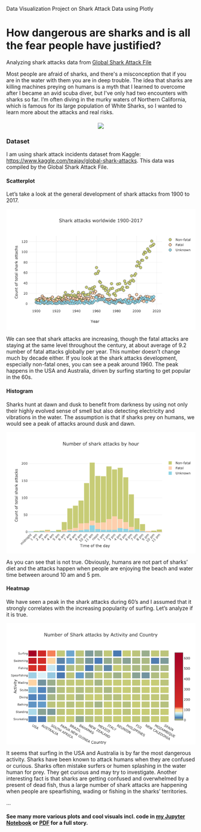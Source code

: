 Data Visualization Project on Shark Attack Data using Plotly

# How dangerous are sharks and is all the fear people have justified?
Analyzing shark attacks data from [Global Shark Attack File](http://www.sharkattackfile.net/)

Most people are afraid of sharks, and there's a misconception that if you are in the water with them you are in deep trouble. The idea that sharks are killing machines preying on humans is a myth that I learned to overcome after I became an avid scuba diver, but I've only had two encounters with sharks so far. I’m often diving in the murky waters of Northern California, which is famous for its large population of White Sharks, so I wanted to learn more about the attacks and real risks.

<p align="center"> <img src="plots/great_white-shark.jpg" align="middle">
</p>

### Dataset
I am using shark attack incidents dataset from Kaggle: 
https://www.kaggle.com/teajay/global-shark-attacks. This data was compiled by the Global Shark Attack File. 

#### Scatterplot
Let’s take a look at the general development of shark attacks from 1900 to 2017.
<p align="center"> <img src="plots/scatterplot_attacks_1900-2017.png" align="middle">
</p>
We can see that shark attacks are increasing, though the fatal attacks are staying at the same level throughout the century, at about average of 9.2 number of fatal attacks globally per year. This number doesn’t change much by decade either.
If you look at the shark attacks development, especially non-fatal ones, you can see a peak around 1960. The peak happens in the USA and Australia, driven by surfing starting to get popular in the 60s.

#### Histogram
Sharks hunt at dawn and dusk to benefit from darkness by using not only their highly evolved sense of smell but also detecting electricity and vibrations in the water. The assumption is that if sharks prey on humans, we would see a peak of attacks around dusk and dawn.
<p align="center"> <img src="plots/histogram_attacks_by_time.png" align="middle">
</p>
As you can see that is not true. Obviously, humans are not part of sharks’ diet and the attacks happen when people are enjoying the beach and water time between around 10 am and 5 pm.

#### Heatmap
We have seen a peak in the shark attacks during 60’s and I assumed that it strongly correlates with the increasing popularity of surfing. Let’s analyze if it is true.
<p align="center"> <img src="plots/heatmap_activity.png" align="middle">
</p>
It seems that surfing in the USA and Australia is by far the most dangerous activity. 
Sharks have been known to attack humans when they are confused or curious. Sharks often mistake surfers or humen splashing in the water human for prey. They get curious and may try to investigate.
Another interesting fact is that sharks are getting confused and overwhelmed by a present of dead fish, thus a large number of shark attacks are happening when people are spearfishing, wading or fishing in the sharks’ territories.

...

#### See many more various plots and cool visuals  incl. code in [my Jupyter Notebook](https://github.com/katjawittfoth/Data_Viz/blob/master/global_shark_attacks.ipynb) or [PDF](https://github.com/katjawittfoth/Data_Viz/blob/master/shark_attacks_story.pdf) for a full story.
